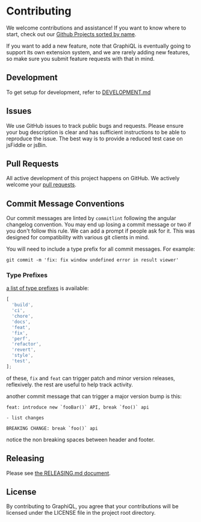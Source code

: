 # Contributing

We welcome contributions and assistance! If you want to know where to start,
check out our
[Github Projects sorted by name](https://github.com/graphql/graphiql/projects?query=is%3Aopen+sort%3Aname-asc).

If you want to add a new feature, note that GraphiQL is eventually going to
support its own extension system, and we are rarely adding new features, so make
sure you submit feature requests with that in mind.

## Development

To get setup for development, refer to [DEVELOPMENT.md](./DEVELOPMENT.md)

## Issues

We use GitHub issues to track public bugs and requests. Please ensure your bug
description is clear and has sufficient instructions to be able to reproduce the
issue. The best way is to provide a reduced test case on jsFiddle or jsBin.

## Pull Requests

All active development of this project happens on GitHub. We actively welcome
your [pull requests](https://help.github.com/articles/creating-a-pull-request).

## Commit Message Conventions

Our commit messages are linted by `commitlint` following the angular changelog
convention. You may end up losing a commit message or two if you don't follow
this rule. We can add a prompt if people ask for it. This was designed for
compatibility with various git clients in mind.

You will need to include a type prefix for all commit messages. For example:

`git commit -m 'fix: fix window undefined error in result viewer'`

### Type Prefixes

[a list of type prefixes](https://github.com/conventional-changelog/commitlint/tree/master/%40commitlint/config-conventional#type-enum)
is available:

```js
[
  'build',
  'ci',
  'chore',
  'docs',
  'feat',
  'fix',
  'perf',
  'refactor',
  'revert',
  'style',
  'test',
];
```

of these, `fix` and `feat` can trigger patch and minor version releases,
reflexively. the rest are useful to help track activity.

another commit message that can trigger a major version bump is this:

```
feat: introduce new `fooBar()` API, break `foo()` api

- list changes

BREAKING CHANGE: break `foo()` api
```

notice the non breaking spaces between header and footer.

## Releasing

Please see [the RELEASING.md document](./RELEASING.md).

## License

By contributing to GraphiQL, you agree that your contributions will be licensed
under the LICENSE file in the project root directory.
